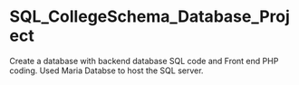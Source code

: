# SQL_CollegeSchema_Database_Project
Create a database with backend database SQL code and Front end PHP coding.
Used Maria Databse to host the SQL server.
